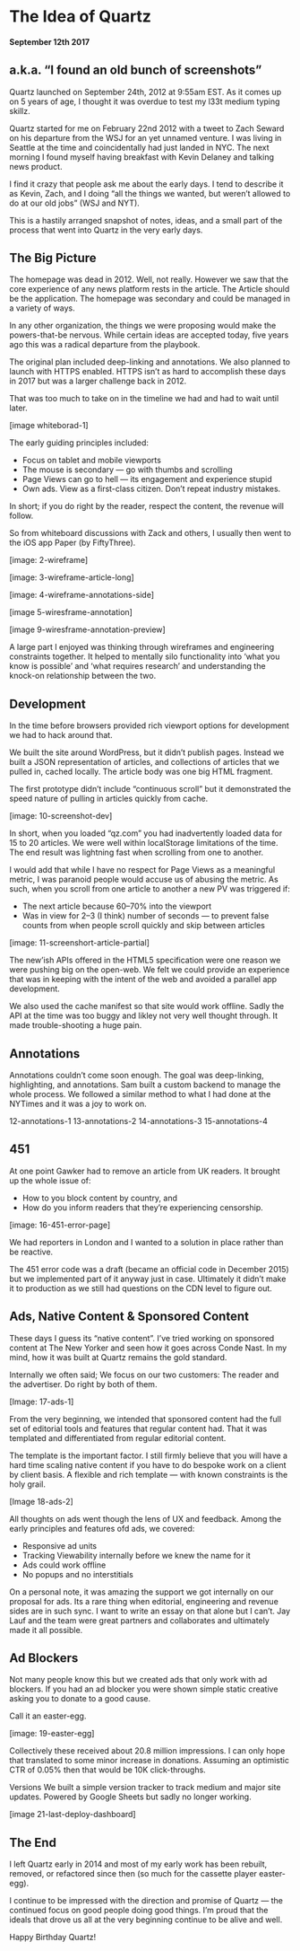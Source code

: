 # The Idea of Quartz
#### September 12th 2017
## a.k.a. “I found an old bunch of screenshots”

Quartz launched on September 24th, 2012 at 9:55am EST. As it comes up on 5 years of age, I thought it was overdue to test my l33t medium typing skillz.

Quartz started for me on February 22nd 2012 with a tweet to Zach Seward on his departure from the WSJ for an yet unnamed venture. I was living in Seattle at the time and coincidentally had just landed in NYC. The next morning I found myself having breakfast with Kevin Delaney and talking news product.

I find it crazy that people ask me about the early days. I tend to describe it as Kevin, Zach, and I doing “all the things we wanted, but weren’t allowed to do at our old jobs” (WSJ and NYT).

This is a hastily arranged snapshot of notes, ideas, and a small part of the process that went into Quartz in the very early days.

## The Big Picture
The homepage was dead in 2012. Well, not really. However we saw that the core experience of any news platform rests in the article. The Article should be the application. The homepage was secondary and could be managed in a variety of ways.

In any other organization, the things we were proposing would make the powers-that-be nervous. While certain ideas are accepted today, five years ago this was a radical departure from the playbook.

The original plan included deep-linking and annotations. We also planned to launch with HTTPS enabled. HTTPS isn’t as hard to accomplish these days in 2017 but was a larger challenge back in 2012.

That was too much to take on in the timeline we had and had to wait until later.

[image whiteborad-1]

The early guiding principles included:

* Focus on tablet and mobile viewports
* The mouse is secondary — go with thumbs and scrolling
* Page Views can go to hell — its engagement and experience stupid
* Own ads. View as a first-class citizen. Don’t repeat industry mistakes.

In short; if you do right by the reader, respect the content, the revenue will follow.

So from whiteboard discussions with Zack and others, I usually then went to the iOS app Paper (by FiftyThree).

[image: 2-wireframe]

[image: 3-wireframe-article-long]

[image: 4-wireframe-annotations-side]

[image 5-wiresframe-annotation]

[image 9-wiresframe-annotation-preview]

A large part I enjoyed was thinking through wireframes and engineering constraints together. It helped to mentally silo functionality into ‘what you know is possible’ and ‘what requires research’ and understanding the knock-on relationship between the two.

## Development
In the time before browsers provided rich viewport options for development we had to hack around that.

We built the site around WordPress, but it didn’t publish pages. Instead we built a JSON representation of articles, and collections of articles that we pulled in, cached locally. The article body was one big HTML fragment.

The first prototype didn’t include “continuous scroll” but it demonstrated the speed nature of pulling in articles quickly from cache. 

[image: 10-screenshot-dev]

In short, when you loaded “qz.com” you had inadvertently loaded data for 15 to 20 articles. We were well within localStorage limitations of the time. The end result was lightning fast when scrolling from one to another.

I would add that while I have no respect for Page Views as a meaningful metric, I was paranoid people would accuse us of abusing the metric. As such, when you scroll from one article to another a new PV was triggered if:

* The next article because 60–70% into the viewport
* Was in view for 2–3 (I think) number of seconds — to prevent false counts from when people scroll quickly and skip between articles

[image: 11-screenshort-article-partial]

The new’ish APIs offered in the HTML5 specification were one reason we were pushing big on the open-web. We felt we could provide an experience that was in keeping with the intent of the web and avoided a parallel app development.

We also used the cache manifest so that site would work offline. Sadly the API at the time was too buggy and likley not very well thought through. It made trouble-shooting a huge pain.

## Annotations
Annotations couldn’t come soon enough. The goal was deep-linking, highlighting, and annotations. Sam built a custom backend to manage the whole process. We followed a similar method to what I had done at the NYTimes and it was a joy to work on.


12-annotations-1
13-annotations-2
14-annotations-3
15-annotations-4

## 451
At one point Gawker had to remove an article from UK readers. It brought up the whole issue of:

* How to you block content by country, and
* How do you inform readers that they’re experiencing censorship.

[image: 16-451-error-page]

We had reporters in London and I wanted to a solution in place rather than be reactive.

The 451 error code was a draft (became an official code in December 2015) but we implemented part of it anyway just in case. Ultimately it didn’t make it to production as we still had questions on the CDN level to figure out.

## Ads, Native Content & Sponsored Content
These days I guess its “native content”. I’ve tried working on sponsored content at The New Yorker and seen how it goes across Conde Nast. In my mind, how it was built at Quartz remains the gold standard.

Internally we often said; We focus on our two customers: The reader and the advertiser. Do right by both of them.

[Image: 17-ads-1]

From the very beginning, we intended that sponsored content had the full set of editorial tools and features that regular content had. That it was templated and differentiated from regular editorial content.

The template is the important factor. I still firmly believe that you will have a hard time scaling native content if you have to do bespoke work on a client by client basis. A flexible and rich template — with known constraints is the holy grail.

[Image 18-ads-2]

All thoughts on ads went though the lens of UX and feedback. Among the early principles and features ofd ads, we covered:

* Responsive ad units
* Tracking Viewability internally before we knew the name for it
* Ads could work offline
* No popups and no interstitials

On a personal note, it was amazing the support we got internally on our proposal for ads. Its a rare thing when editorial, engineering and revenue sides are in such sync. I want to write an essay on that alone but I can’t. Jay Lauf and the team were great partners and collaborates and ultimately made it all possible.

## Ad Blockers
Not many people know this but we created ads that only work with ad blockers. If you had an ad blocker you were shown simple static creative asking you to donate to a good cause.

Call it an easter-egg.

[image: 19-easter-egg]

Collectively these received about 20.8 million impressions. I can only hope that translated to some minor increase in donations. Assuming an optimistic CTR of 0.05% then that would be 10K click-throughs.

Versions
We built a simple version tracker to track medium and major site updates. Powered by Google Sheets but sadly no longer working.

[image 21-last-deploy-dashboard]


## The End
I left Quartz early in 2014 and most of my early work has been rebuilt, removed, or refactored since then (so much for the cassette player easter-egg).

I continue to be impressed with the direction and promise of Quartz — the continued focus on good people doing good things. I’m proud that the ideals that drove us all at the very beginning continue to be alive and well.

Happy Birthday Quartz!

